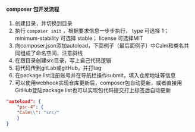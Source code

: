 #### composer 包开发流程

1. 创建目录，并切换到目录
2. 执行 ``` composer init ``` ，根据要求信息一步步执行， type 可选择 1； minimum-stability 可选择 stable； license 可选择MIT
3. 向composer.json添加autoload，下面例子（最后面例子）中Calm和类名共同组成了命名空间，注意斜线
4. 在跟目录创建src目录，写上自己代码逻辑
5. 将代码传到gitLab或gitHub，并打tag
6. 在package list注册账号并在导航栏操作submit，填入仓库地址等信息
7. 可以使用webhook实现仓库更新后，composer包自动更新，或者直接用GitHub登陆package list也可以实现包代码提交打上标签后自动更新

``` json
"autoload": {
    "psr-4": {
    "Calm\\": "src/"
    }
}
```